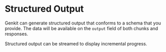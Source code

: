 # Structured Output

Genkit can generate structured output that conforms to a schema that you provide. The data will be available on the `output` field of both chunks and responses.

Structured output can be streamed to display incremental progress.

